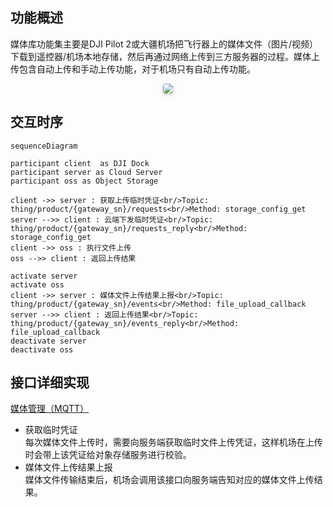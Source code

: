 ## 功能概述

媒体库功能集主要是DJI Pilot 2或大疆机场把飞行器上的媒体文件（图片/视频）下载到遥控器/机场本地存储，然后再通过网络上传到三方服务器的过程。媒体上传包含自动上传和手动上传功能，对于机场只有自动上传功能。

<center>    <img style="border-radius: 0.3125em;    box-shadow: 0 2px 4px 0 rgba(34,36,38,.12),0 2px 10px 0 rgba(34,36,38,.08);"     src="https://terra-1-g.djicdn.com/84f990b0bbd145e6a3930de0c55d3b2b/admin/doc/2b7346f7-7631-404e-8bbb-0b1d99255cac.png">    <br>     </center>

## 交互时序
```mermaid
sequenceDiagram

participant client  as DJI Dock
participant server as Cloud Server
participant oss as Object Storage

client ->> server : 获取上传临时凭证<br/>Topic: thing/product/{gateway_sn}/requests<br/>Method: storage_config_get
server -->> client : 云端下发临时凭证<br/>Topic: thing/product/{gateway_sn}/requests_reply<br/>Method: storage_config_get
client ->> oss : 执行文件上传
oss -->> client : 返回上传结果

activate server
activate oss
client ->> server : 媒体文件上传结果上报<br/>Topic: thing/product/{gateway_sn}/events<br/>Method: file_upload_callback
server -->> client : 返回上传结果<br/>Topic: thing/product/{gateway_sn}/events_reply<br/>Method: file_upload_callback
deactivate server
deactivate oss

```

## 接口详细实现

[媒体管理（MQTT）](https://developer.dji.com/doc/cloud-api-tutorial/cn/api-reference/dock-to-cloud/mqtt/dock/file.html)
* 获取临时凭证<br/>
  每次媒体文件上传时，需要向服务端获取临时文件上传凭证，这样机场在上传时会带上该凭证给对象存储服务进行校验。
* 媒体文件上传结果上报<br/>
  媒体文件传输结束后，机场会调用该接口向服务端告知对应的媒体文件上传结果。


